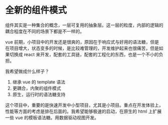 # 全新的组件模式
组件其实是一种集合的概念，一层可复用的抽象层。这一层的粒度，内部的逻辑的耦合程度在不同的场景下都是不一样的。

vue 前期，小项目中的开发还是很爽的，原因在于响应式与好用的语法糖，但是在项目增大，状态变多的时候，是比较难管理的，开发维护起来也很痛苦，但是如果切换成 react 来开发，配套的工具链，配套的工程化的东西，也是一个不小的负担。

我希望做成什么样子？
1. 继承 vue 的 template 语法
2. 更耦合，内聚的组件模式
3. 原生，运行时的语法糖支持

这个项目中，重要的是快速开发中小型项目，尤其是小项目。重点在开发体验上，性能等方面的考虑是排在后面的。我希望能够极速的启动，在原生的 html 上扩展一些 vue 的模板语法糖。用数据驱动视图开发。